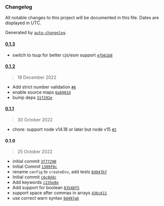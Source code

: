 ### Changelog

All notable changes to this project will be documented in this file. Dates are displayed in UTC.

Generated by [`auto-changelog`](https://github.com/CookPete/auto-changelog).

#### [0.1.3](https://github.com/SuperchupuDev/neon-env/compare/0.1.2...0.1.3)

- switch to tsup for better cjs/esm support [`efb61b8`](https://github.com/SuperchupuDev/neon-env/commit/efb61b82f39c783c3deff608eb4af91180d78584)

#### [0.1.2](https://github.com/SuperchupuDev/neon-env/compare/0.1.1...0.1.2)

> 18 December 2022

- Add strict number validation [`#6`](https://github.com/SuperchupuDev/neon-env/pull/6)
- enable source maps [`6ab981d`](https://github.com/SuperchupuDev/neon-env/commit/6ab981d90fd85c6804f4b2db385c16972ce5a5c5)
- bump deps [`31f292e`](https://github.com/SuperchupuDev/neon-env/commit/31f292e73cf2c4834f71132762a4f6d04da98283)

#### [0.1.1](https://github.com/SuperchupuDev/neon-env/compare/0.1.0...0.1.1)

> 30 October 2022

- chore: support node v14.18 or later but node v15 [`#2`](https://github.com/SuperchupuDev/neon-env/pull/2)

#### 0.1.0

> 25 October 2022

- initial commit [`3f77290`](https://github.com/SuperchupuDev/neon-env/commit/3f7729006640e2ab6908c4d6e4efab68b68e66b5)
- Initial Commit [`1309f0c`](https://github.com/SuperchupuDev/neon-env/commit/1309f0c2e4481e302321391f8537388d4478ee6b)
- rename `config` to `createEnv`, add tests [`8d947bf`](https://github.com/SuperchupuDev/neon-env/commit/8d947bf3ad46dcfb2835fe6097bcbf41b214252e)
- Initial commit [`c6c8ddc`](https://github.com/SuperchupuDev/neon-env/commit/c6c8ddccd14485f353f11d299ee7710ef49c70ce)
- Add keywords [`c235e8e`](https://github.com/SuperchupuDev/neon-env/commit/c235e8e7ae5d077f56b7a2b6e6f26c571144d222)
- Add support for boolean [`83548f5`](https://github.com/SuperchupuDev/neon-env/commit/83548f5e59bd8babfccc67cb27371377b024ae1e)
- support space after commas in arrays [`436c611`](https://github.com/SuperchupuDev/neon-env/commit/436c6112c07eb99eb2011f55cdc1b4872d94cc76)
- use correct warn syntax [`9d497a6`](https://github.com/SuperchupuDev/neon-env/commit/9d497a66a12c4943d4456dfbfe057611ebf00895)
